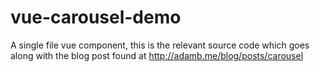 # vue-carousel-demo
A single file vue component, this is the relevant source code which goes along with the blog post found at http://adamb.me/blog/posts/carousel
